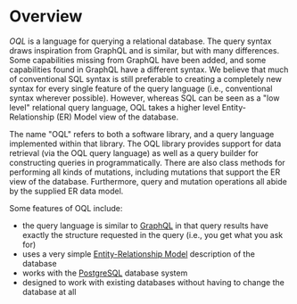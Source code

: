 Overview
========

*OQL* is a language for querying a relational database. The query syntax draws inspiration from GraphQL and is similar, but with many differences.  Some capabilities missing from GraphQL have been added, and some capabilities found in GraphQL have a different syntax.  We believe that much of conventional SQL syntax is still preferable to creating a completely new syntax for every single feature of the query language (i.e., conventional syntax wherever possible).  However, whereas SQL can be seen as a "low level" relational query language, OQL takes a higher level Entity-Relationship (ER) Model view of the database.

The name "OQL" refers to both a software library, and a query language implemented within that library.  The OQL library provides support for data retrieval (via the OQL query language) as well as a query builder for constructing queries in programmatically.  There are also class methods for performing all kinds of mutations, including mutations that support the ER view of the database.  Furthermore, query and mutation operations all abide by the supplied ER data model.

Some features of OQL include:

- the query language is similar to [GraphQL](https://graphql.org/) in that query results have exactly the structure requested in the query (i.e., you get what you ask for)
- uses a very simple [Entity-Relationship Model](https://en.wikipedia.org/wiki/Entity%E2%80%93relationship_model) description of the database
- works with the [PostgreSQL](https://www.postgresql.org/) database system
- designed to work with existing databases without having to change the database at all
